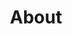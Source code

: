 ---
title: "About"
description: "About Moses"

#intro
intro:
  title1: "Hi I'm Moses Kaumatule"
  title2: "I am Software Developer in Utah. I'm here to share my experiences and appreciations in life. Feel free to skim through."
  description: "This is a blog dedicated to Coding and Reviews. I review movies, tv shows, and books."

  # about images
  images:
  - src: "/images/about/01.jpg"
    width: "620px"
    height: "346px"
    grid_class: "col-lg-6"

  - src: "/images/about/00.jpg"
    width: "460px"
    height: "515px"
    grid_class: "col-lg-3 col-6"

  - src: "/images/about/02.jpg"
    width: "460px"
    height: "444px"
    grid_class: "col-lg-3 col-6"


# our writers
# if "enable: false" authors/writers will not show on the about page
our_writers:
  enable: true
 
---